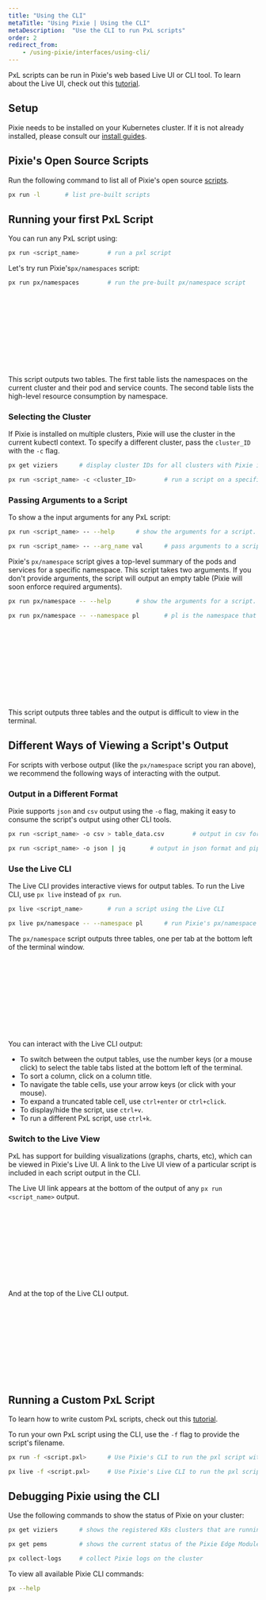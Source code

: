 ```yaml
---
title: "Using the CLI"
metaTitle: "Using Pixie | Using the CLI"
metaDescription:  "Use the CLI to run PxL scripts"
order: 2
redirect_from:
    - /using-pixie/interfaces/using-cli/
---
```


PxL scripts can be run in Pixie's web based Live UI or CLI tool. To learn about the Live UI, check out this [tutorial](/using-pixie/using-live-ui/).

## Setup

Pixie needs to be installed on your Kubernetes cluster. If it is not already installed, please consult our [install guides](/installing-pixie/).

## Pixie's Open Source Scripts

Run the following command to list all of Pixie's open source [scripts](https://github.com/pixie-labs/pixie/tree/main/src/pxl_scripts).

```bash
px run -l		# list pre-built scripts
```

## Running your first PxL Script

You can run any PxL script using:

```bash
px run <script_name>		# run a pxl script
```

Let's try run Pixie's`px/namespaces` script:

```bash
px run px/namespaces		# run the pre-built px/namespace script
```

<svg title='Output of the px/namespaces script in the CLI.' src='cli/cli-1.png'/>

This script outputs two tables. The first table lists the namespaces on the current cluster and their pod and service counts. The second table lists the high-level resource consumption by namespace.

### Selecting the Cluster

If Pixie is installed on multiple clusters, Pixie will use the cluster in the current kubectl context. To specify a different cluster, pass the `cluster_ID` with the `-c` flag.

```bash
px get viziers		# display cluster IDs for all clusters with Pixie installed

px run <script_name> -c <cluster_ID>		# run a script on a specific cluster
```

### Passing Arguments to a Script

To show a the input arguments for any PxL script:

```bash
px run <script_name> -- --help		# show the arguments for a script.

px run <script_name> -- --arg_name val		# pass arguments to a script
```

Pixie's `px/namespace` script gives a top-level summary of the pods and services for a specific namespace. This script takes two arguments. If you don't provide arguments, the script will output an empty table (Pixie will soon enforce required arguments).

```bash
px run px/namespace -- --help		# show the arguments for a script.

px run px/namespace -- --namespace pl		# pl is the namespace that Pixie is installed to (by default)
```

<svg title='Output of the px/namespace script in the CLI. ' src='cli/cli-2.png'/>

This script outputs three tables and the output is difficult to view in the terminal.

## Different Ways of Viewing a Script's Output

For scripts with verbose output (like the `px/namespace` script you ran above), we recommend the following ways of interacting with the output.

### Output in a Different Format

Pixie supports `json` and `csv` output using the `-o` flag, making it easy to consume the script's output using other CLI tools.

```bash
px run <script_name> -o csv > table_data.csv		# output in csv format and redirect to a file

px run <script_name> -o json | jq		# output in json format and pipe to jq
```

### Use the Live CLI

The Live CLI provides interactive views for output tables. To run the Live CLI, use `px live` instead of `px run`.

```bash
px live <script_name>		# run a script using the Live CLI

px live px/namespace -- --namespace pl		# run Pixie's px/namespace script
```

The `px/namespace` script outputs three tables, one per tab at the bottom left of the terminal window.

<svg title='Output of the px/namespace script in the Live CLI.' src='cli/cli-3.png'/>

You can interact with the Live CLI output:

- To switch between the output tables, use the number keys (or a mouse click) to select the table tabs listed at the bottom left of the terminal.
- To sort a column, click on a column title.
- To navigate the table cells, use your arrow keys (or click with your mouse).
- To expand a truncated table cell, use `ctrl+enter` or `ctrl+click`.
- To display/hide the script, use `ctrl+v`.
- To run a different PxL script, use `ctrl+k`.

### Switch to the Live View

PxL has support for building visualizations (graphs, charts, etc), which can be viewed in Pixie's Live UI.  A link to the Live UI view of a particular script is included in each script output in the CLI.

The Live UI link appears at the bottom of the output of any `px run <script_name>` output.

<svg title='Linking to the Live UI view of a script from the CLI.' src='cli/cli-4.png'/>

And at the top of the Live CLI output.

<svg title='Linking to the Live UI view of a script from the Live CLI.'  src='cli/cli-5.png'/>

## Running a Custom PxL Script

To learn how to write custom PxL scripts, check out this [tutorial](/tutorials/pxl-scripts/write-pxl-scripts).

To run your own PxL script using the CLI, use the `-f` flag to provide the script's filename.

```bash
px run -f <script.pxl>		# Use Pixie's CLI to run the pxl script with the provided filename

px live -f <script.pxl>		# Use Pixie's Live CLI to run the pxl script with the provided filename
```

## Debugging Pixie using the CLI

Use the following commands to show the status of Pixie on your cluster:

```bash
px get viziers		# shows the registered K8s clusters that are running Pixie and their current status

px get pems			# shows the current status of the Pixie Edge Modules. Also, usable as `px run px/agent_status`

px collect-logs		# collect Pixie logs on the cluster
```

To view all available Pixie CLI commands:

```bash
px --help
```
